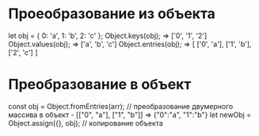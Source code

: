 # Проеобразование из объекта
  let obj = { 0: 'a', 1: 'b', 2: 'c' };
    Object.keys(obj); =>  ['0', '1', '2']
    Object.values(obj); => ['a', 'b', 'c']
    Object.entries(obj); => [ ['0', 'a'], ['1', 'b'], ['2', 'c'] ]

# Преобразование в объект
  const obj = Object.fromEntries(arr); // преобразование двумерного массива в объект
    - [["0", "a"], ["1", "b"]] => {"0":"a", "1":"b"}
  let newObj = Object.assign({}, obj); // копирование объекта
